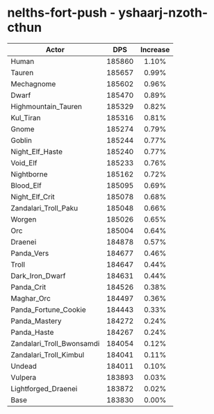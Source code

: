 # nelths-fort-push - yshaarj-nzoth-cthun
| Actor | DPS | Increase |
|---|:---:|:---:|
|Human|185860|1.10%|
|Tauren|185657|0.99%|
|Mechagnome|185602|0.96%|
|Dwarf|185470|0.89%|
|Highmountain_Tauren|185329|0.82%|
|Kul_Tiran|185316|0.81%|
|Gnome|185274|0.79%|
|Goblin|185244|0.77%|
|Night_Elf_Haste|185240|0.77%|
|Void_Elf|185233|0.76%|
|Nightborne|185162|0.72%|
|Blood_Elf|185095|0.69%|
|Night_Elf_Crit|185078|0.68%|
|Zandalari_Troll_Paku|185048|0.66%|
|Worgen|185026|0.65%|
|Orc|185004|0.64%|
|Draenei|184878|0.57%|
|Panda_Vers|184677|0.46%|
|Troll|184647|0.44%|
|Dark_Iron_Dwarf|184631|0.44%|
|Panda_Crit|184526|0.38%|
|Maghar_Orc|184497|0.36%|
|Panda_Fortune_Cookie|184443|0.33%|
|Panda_Mastery|184272|0.24%|
|Panda_Haste|184267|0.24%|
|Zandalari_Troll_Bwonsamdi|184054|0.12%|
|Zandalari_Troll_Kimbul|184041|0.11%|
|Undead|184011|0.10%|
|Vulpera|183893|0.03%|
|Lightforged_Draenei|183872|0.02%|
|Base|183830|0.00%|
